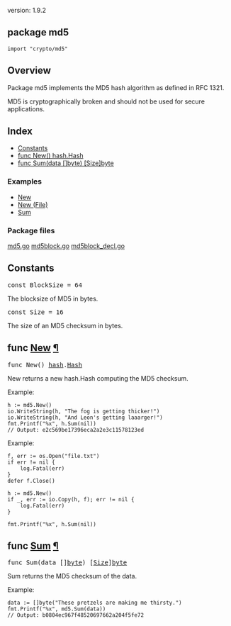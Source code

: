 version: 1.9.2
## package md5

  `import "crypto/md5"`

## Overview

Package md5 implements the MD5 hash algorithm as defined in RFC 1321.

MD5 is cryptographically broken and should not be used for secure applications.

## Index

- [Constants](#pkg-constants)
- [func New() hash.Hash](#New)
- [func Sum(data []byte) [Size]byte](#Sum)

### Examples

- [New](#exampleNew)
- [New (File)](#exampleNew_file)
- [Sum](#exampleSum)

### Package files
 [md5.go](//github.com/golang/go/blob/2ea7d3461bb41d0ae12b56ee52d43314bcdb97f9/src/crypto/md5/md5.go) [md5block.go](//github.com/golang/go/blob/2ea7d3461bb41d0ae12b56ee52d43314bcdb97f9/src/crypto/md5/md5block.go) [md5block_decl.go](//github.com/golang/go/blob/2ea7d3461bb41d0ae12b56ee52d43314bcdb97f9/src/crypto/md5/md5block_decl.go)

<h2 id="pkg-constants">Constants</h2>

<pre>const <span id="BlockSize">BlockSize</span> = 64</pre>

The blocksize of MD5 in bytes.

<pre>const <span id="Size">Size</span> = 16</pre>

The size of an MD5 checksum in bytes.

<h2 id="New">func <a href="//github.com/golang/go/blob/2ea7d3461bb41d0ae12b56ee52d43314bcdb97f9/src/crypto/md5/md5.go#L44">New</a>
    <a href="#New">¶</a></h2>
<pre>func New() <a href="/hash/">hash</a>.<a href="/hash/#Hash">Hash</a></pre>

New returns a new hash.Hash computing the MD5 checksum.

<a id="exampleNew"></a>
Example:

    h := md5.New()
    io.WriteString(h, "The fog is getting thicker!")
    io.WriteString(h, "And Leon's getting laaarger!")
    fmt.Printf("%x", h.Sum(nil))
    // Output: e2c569be17396eca2a2e3c11578123ed


<a id="exampleNew_file"></a>
Example:

    f, err := os.Open("file.txt")
    if err != nil {
        log.Fatal(err)
    }
    defer f.Close()

    h := md5.New()
    if _, err := io.Copy(h, f); err != nil {
        log.Fatal(err)
    }

    fmt.Printf("%x", h.Sum(nil))

<h2 id="Sum">func <a href="//github.com/golang/go/blob/2ea7d3461bb41d0ae12b56ee52d43314bcdb97f9/src/crypto/md5/md5.go#L118">Sum</a>
    <a href="#Sum">¶</a></h2>
<pre>func Sum(data []<a href="/builtin/#byte">byte</a>) [<a href="#Size">Size</a>]<a href="/builtin/#byte">byte</a></pre>

Sum returns the MD5 checksum of the data.

<a id="exampleSum"></a>
Example:

    data := []byte("These pretzels are making me thirsty.")
    fmt.Printf("%x", md5.Sum(data))
    // Output: b0804ec967f48520697662a204f5fe72


